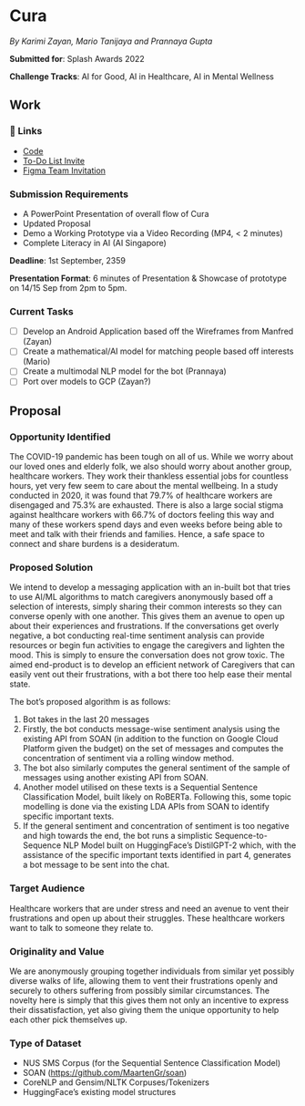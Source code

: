 # Cura

_By Karimi Zayan, Mario Tanijaya and Prannaya Gupta_

**Submitted for**: Splash Awards 2022

**Challenge Tracks**: AI for Good, AI in Healthcare, AI in Mental Wellness

## Work
### 🔗 Links
- [Code](https://github.com/terminalai/cura)
- [To-Do List Invite](https://to-do.microsoft.com/sharing?InvitationToken=95Pg0MzYqN7Tn-f4OcSd7g38xemaOautRTvXjCDxCcM6oDn4NzMqk1L-_hFkfonK4)
- [Figma Team Invitation](https://www.figma.com/team_invite/redeem/22wkI5W5pTlS3KSsOQv9Eo)

### Submission Requirements
- A PowerPoint Presentation of overall flow of Cura
- Updated Proposal
- Demo a Working Prototype via a Video Recording (MP4, < 2 minutes)
- Complete Literacy in AI (AI Singapore)


**Deadline**: 1st September, 2359

**Presentation Format**: 6 minutes of Presentation & Showcase of prototype on 14/15 Sep from 2pm to 5pm.

### Current Tasks
- [ ] Develop an Android Application based off the Wireframes from Manfred (Zayan)
- [ ] Create a mathematical/AI model for matching people based off interests (Mario)
- [ ] Create a multimodal NLP model for the bot (Prannaya)
- [ ] Port over models to GCP (Zayan?)

## Proposal

### Opportunity Identified
The COVID-19 pandemic has been tough on all of us. While we worry about our loved ones and elderly folk, we also should worry about another group, healthcare workers. They work their thankless essential jobs for countless hours, yet very few seem to care about the mental wellbeing. In a study conducted in 2020, it was found that 79.7% of healthcare workers are disengaged and 75.3% are exhausted. There is also a large social stigma against healthcare workers with 66.7% of doctors feeling this way and many of these workers spend days and even weeks before being able to meet and talk with their friends and families. Hence, a safe space to connect and share burdens is a desideratum.

### Proposed Solution

We intend to develop a messaging application with an in-built bot that tries to use AI/ML algorithms to match caregivers anonymously based off a selection of interests, simply sharing their common interests so they can converse openly with one another. This gives them an avenue to open up about their experiences and frustrations. If the conversations get overly negative, a bot conducting real-time sentiment analysis can provide resources or begin fun activities to engage the caregivers and lighten the mood. This is simply to ensure the conversation does not grow toxic. The aimed end-product is to develop an efficient network of Caregivers that can easily vent out their frustrations, with a bot there too help ease their mental state.


The bot’s proposed algorithm is as follows:

1. Bot takes in the last 20 messages
2. Firstly, the bot conducts message-wise sentiment analysis using the existing API from SOAN (in addition to the function on Google Cloud Platform given the budget) on the set of messages and computes the concentration of sentiment via a rolling window method.
3. The bot also similarly computes the general sentiment of the sample of messages using another existing API from SOAN.
4. Another model utilised on these texts is a Sequential Sentence Classification Model, built likely on RoBERTa. Following this, some topic modelling is done via the existing LDA APIs from SOAN to identify specific important texts.
5. If the general sentiment and concentration of sentiment is too negative and high towards the end, the bot runs a simplistic Sequence-to-Sequence NLP Model built on HuggingFace’s DistilGPT-2 which, with the assistance of the specific important texts identified in part 4, generates a bot message to be sent into the chat.

### Target Audience

Healthcare workers that are under stress and need an avenue to vent their frustrations and open up about their struggles. These healthcare workers want to talk to someone they relate to.

### Originality and Value
We are anonymously grouping together individuals from similar yet possibly diverse walks of life, allowing them to vent their frustrations openly and securely to others suffering from possibly similar circumstances. The novelty here is simply that this gives them not only an incentive to express their dissatisfaction, yet also giving them the unique opportunity to help each other pick themselves up.

### Type of Dataset
-	NUS SMS Corpus (for the Sequential Sentence Classification Model)
-	SOAN (https://github.com/MaartenGr/soan)
-	CoreNLP and Gensim/NLTK Corpuses/Tokenizers
-	HuggingFace’s existing model structures
